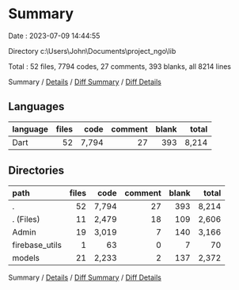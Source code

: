 # Summary

Date : 2023-07-09 14:44:55

Directory c:\\Users\\John\\Documents\\project_ngo\\lib

Total : 52 files,  7794 codes, 27 comments, 393 blanks, all 8214 lines

Summary / [Details](details.md) / [Diff Summary](diff.md) / [Diff Details](diff-details.md)

## Languages
| language | files | code | comment | blank | total |
| :--- | ---: | ---: | ---: | ---: | ---: |
| Dart | 52 | 7,794 | 27 | 393 | 8,214 |

## Directories
| path | files | code | comment | blank | total |
| :--- | ---: | ---: | ---: | ---: | ---: |
| . | 52 | 7,794 | 27 | 393 | 8,214 |
| . (Files) | 11 | 2,479 | 18 | 109 | 2,606 |
| Admin | 19 | 3,019 | 7 | 140 | 3,166 |
| firebase_utils | 1 | 63 | 0 | 7 | 70 |
| models | 21 | 2,233 | 2 | 137 | 2,372 |

Summary / [Details](details.md) / [Diff Summary](diff.md) / [Diff Details](diff-details.md)